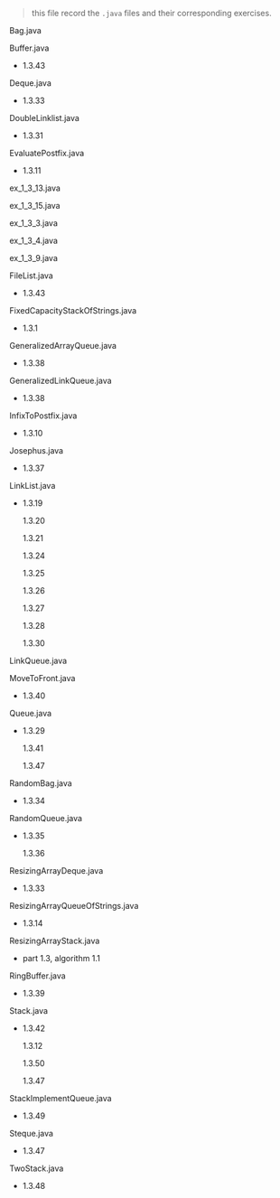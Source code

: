 > this file record the `.java` files and their corresponding exercises.

Bag.java

Buffer.java

-  1.3.43

Deque.java

-  1.3.33

DoubleLinklist.java

-  1.3.31

EvaluatePostfix.java

-  1.3.11

ex_1_3_13.java

ex_1_3_15.java

ex_1_3_3.java

ex_1_3_4.java

ex_1_3_9.java

FileList.java

- 1.3.43

FixedCapacityStackOfStrings.java

- 1.3.1

GeneralizedArrayQueue.java

- 1.3.38

GeneralizedLinkQueue.java

- 1.3.38

InfixToPostfix.java

- 1.3.10

Josephus.java

- 1.3.37

LinkList.java

- 1.3.19
  
  1.3.20
  
  1.3.21
  
  1.3.24
  
  1.3.25
  
  1.3.26
  
  1.3.27
  
  1.3.28
  
  1.3.30

LinkQueue.java

MoveToFront.java

- 1.3.40

Queue.java

- 1.3.29

  1.3.41

  1.3.47

RandomBag.java

- 1.3.34

RandomQueue.java

- 1.3.35

  1.3.36

ResizingArrayDeque.java

- 1.3.33

ResizingArrayQueueOfStrings.java

- 1.3.14

ResizingArrayStack.java

- part 1.3, algorithm 1.1

RingBuffer.java

- 1.3.39

Stack.java

- 1.3.42
  
  1.3.12
  
  1.3.50
  
  1.3.47

StackImplementQueue.java

- 1.3.49

Steque.java

- 1.3.47

TwoStack.java

- 1.3.48